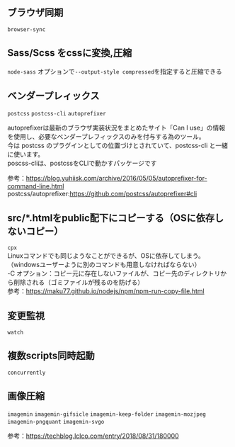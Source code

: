 ## ブラウザ同期
```browser-sync```

## Sass/Scss をcssに変換,圧縮
```node-sass```
オプションで```--output-style compressed```を指定すると圧縮できる

## ベンダープレィックス
```postcss``` ```postcss-cli``` ```autoprefixer```

autoprefixerは最新のブラウザ実装状況をまとめたサイト「Can I use」の情報を使用し、必要なベンダープレフィックスのみを付与する為のツール。  
今は postcss のプラグインとしての位置づけとされていて、postcss-cli と一緒に使います。  
poscss-cliは、postcssをCLIで動かすパッケージです  

参考：https://blog.yuhiisk.com/archive/2016/05/05/autoprefixer-for-command-line.html
postcss/autoprefixer:https://github.com/postcss/autoprefixer#cli
  
## src/*.htmlをpublic配下にコピーする（OSに依存しないコピー）
```cpx```  
Linuxコマンドでも同じようなことができるが、OSに依存してしまう。（windowsユーザーように別のコマンドも用意しなければならない）  
-C オプション：コピー元に存在しないファイルが、コピー先のディレクトリから削除される（ゴミファイルが残るのを防げる）  
参考：https://maku77.github.io/nodejs/npm/npm-run-copy-file.html  
  
## 変更監視
```watch```
  
## 複数scripts同時起動
```concurrently ```

## 画像圧縮
```imagemin```
```imagemin-gifsicle```
```imagemin-keep-folder```
```imagemin-mozjpeg```
```imagemin-pngquant```
```imagemin-svgo```

参考：https://techblog.lclco.com/entry/2018/08/31/180000
